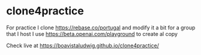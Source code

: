 # clone4practice
For practice 
I clone https://rebase.co/portugal and modify it a bit for a group that I host
I use https://beta.openai.com/playground to create al copy

Check live at https://boavistaludwig.github.io/clone4practice/
